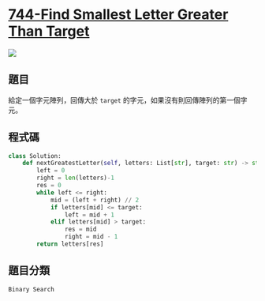 # [744-Find Smallest Letter Greater Than Target](https://leetcode.com/problems/find-smallest-letter-greater-than-target/description/)  

![](https://img.shields.io/badge/Level-Easy-green)

## 題目
給定一個字元陣列，回傳大於 `target` 的字元，如果沒有則回傳陣列的第一個字元。

## 程式碼
```python
class Solution:
    def nextGreatestLetter(self, letters: List[str], target: str) -> str:
        left = 0
        right = len(letters)-1
        res = 0
        while left <= right:
            mid = (left + right) // 2
            if letters[mid] <= target:
                left = mid + 1
            elif letters[mid] > target:
                res = mid
                right = mid - 1
        return letters[res]
```

## 題目分類
`Binary Search`